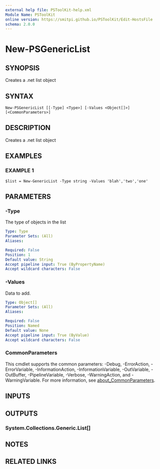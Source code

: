 ```yaml
---
external help file: PSToolKit-help.xml
Module Name: PSToolKit
online version: https://smitpi.github.io/PSToolKit/Edit-HostsFile
schema: 2.0.0
---
```


# New-PSGenericList

## SYNOPSIS
Creates a .net list object

## SYNTAX

```
New-PSGenericList [[-Type] <Type>] [-Values <Object[]>] [<CommonParameters>]
```

## DESCRIPTION
Creates a .net list object

## EXAMPLES

### EXAMPLE 1
```
$list = New-GenericList -Type string -Values 'blah','two','one'
```

## PARAMETERS

### -Type
The type of objects in the list

```yaml
Type: Type
Parameter Sets: (All)
Aliases:

Required: False
Position: 1
Default value: String
Accept pipeline input: True (ByPropertyName)
Accept wildcard characters: False
```

### -Values
Data to add.

```yaml
Type: Object[]
Parameter Sets: (All)
Aliases:

Required: False
Position: Named
Default value: None
Accept pipeline input: True (ByValue)
Accept wildcard characters: False
```

### CommonParameters
This cmdlet supports the common parameters: -Debug, -ErrorAction, -ErrorVariable, -InformationAction, -InformationVariable, -OutVariable, -OutBuffer, -PipelineVariable, -Verbose, -WarningAction, and -WarningVariable. For more information, see [about_CommonParameters](http://go.microsoft.com/fwlink/?LinkID=113216).

## INPUTS

## OUTPUTS

### System.Collections.Generic.List[<type>]
## NOTES

## RELATED LINKS
